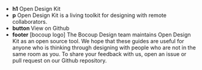 * <strong>h1</strong> Open Design Kit
* <strong>p</strong>  Open Design Kit is a living toolkit for designing with remote collaborators. 
* <strong>button </strong> View on Github
* <strong>footer</strong> [bocoup logo] The Bocoup Design team maintains Open Design Kit as an open source tool. We hope that these guides are useful for anyone who is thinking through designing with people who are not in the same room as you. To share your feedback with us, open an issue or pull request on our Github repository.
